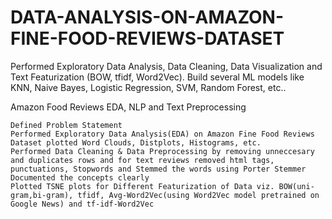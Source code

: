 # DATA-ANALYSIS-ON-AMAZON-FINE-FOOD-REVIEWS-DATASET
Performed Exploratory Data Analysis, Data Cleaning, Data Visualization and Text Featurization (BOW, tfidf, Word2Vec). Build several ML models like KNN, Naive Bayes, Logistic Regression, SVM, Random Forest, etc..


 Amazon Food Reviews EDA, NLP and Text Preprocessing

    Defined Problem Statement
    Performed Exploratory Data Analysis(EDA) on Amazon Fine Food Reviews Dataset plotted Word Clouds, Distplots, Histograms, etc.
    Performed Data Cleaning & Data Preprocessing by removing unneccesary and duplicates rows and for text reviews removed html tags, punctuations, Stopwords and Stemmed the words using Porter Stemmer
    Documented the concepts clearly
    Plotted TSNE plots for Different Featurization of Data viz. BOW(uni-gram,bi-gram), tfidf, Avg-Word2Vec(using Word2Vec model pretrained on Google News) and tf-idf-Word2Vec

